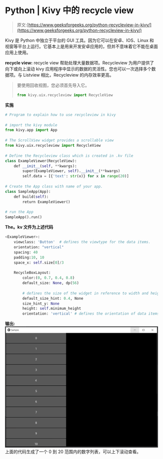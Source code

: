 # Python | Kivy 中的 recycle view

> 原文:[https://www.geeksforgeeks.org/python-recycleview-in-kivy/](https://www.geeksforgeeks.org/python-recycleview-in-kivy/)

Kivy 是 Python 中独立于平台的 GUI 工具。因为它可以在安卓、IOS、Linux 和视窗等平台上运行。它基本上是用来开发安卓应用的，但并不意味着它不能在桌面应用上使用。

**recycle view:**
recycle view 帮助处理大量数据项。Recycleview 为用户提供了向下或向上滚动 kivy 应用程序中显示的数据的灵活性。您也可以一次选择多个数据项。与 Listview 相比，Recycleview 的内存效率更高。

> 要使用回收视图，您必须首先导入它。
> 
> ```py
> from kivy.uix.recycleview import RecycleView
> ```

**实施**

```py
# Program to explain how to use recycleview in kivy

# import the kivy module
from kivy.app import App

# The ScrollView widget provides a scrollable view 
from kivy.uix.recycleview import RecycleView

# Define the Recycleview class which is created in .kv file
class ExampleViewer(RecycleView):
    def __init__(self, **kwargs):
        super(ExampleViewer, self).__init__(**kwargs)
        self.data = [{'text': str(x)} for x in range(20)]

# Create the App class with name of your app.
class SampleApp(App):
    def build(self):
        return ExampleViewer()

# run the App
SampleApp().run()
```

**The。kv 文件为上述代码**

```py
<ExampleViewer>:
    viewclass: 'Button'  # defines the viewtype for the data items.
    orientation: "vertical"
    spacing: 40
    padding:10, 10
    space_x: self.size[0]/3

    RecycleBoxLayout:
        color:(0, 0.7, 0.4, 0.8)
        default_size: None, dp(56)

        # defines the size of the widget in reference to width and height
        default_size_hint: 0.4, None 
        size_hint_y: None
        height: self.minimum_height
        orientation: 'vertical' # defines the orientation of data items
```

**输出:**
![](img/4d4672e87d292d1923b528eebc1edff4.png)
上面的代码生成了一个 0 到 20 范围内的数字列表，可以上下滚动查看。